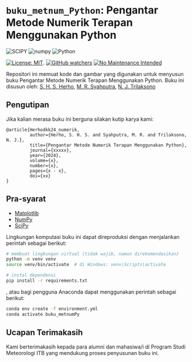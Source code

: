 # `buku_metnum_Python`: Pengantar Metode Numerik Terapan Menggunakan Python

![SCIPY](https://img.shields.io/badge/SciPy-654FF0?style=for-the-badge&logo=SciPy&logoColor=white)
![numpy](https://img.shields.io/badge/Numpy-777BB4?style=for-the-badge&logo=numpy&logoColor=white)
![Python](https://img.shields.io/badge/Python-FFD43B?style=for-the-badge&logo=python&logoColor=blue)

[![License: MIT](https://img.shields.io/badge/License-MIT-yellow.svg)](https://opensource.org/licenses/MIT).
[![GitHub watchers](https://img.shields.io/github/watchers/Naereen/StrapDown.js.svg?style=social&label=Watch&maxAge=2592000)](https://github.com/sandyherho/buku_metnum_Python/watchers)
[![No Maintenance Intended](http://unmaintained.tech/badge.svg)](http://unmaintained.tech/)


Repositori ini memuat kode dan gambar yang digunakan untuk menyusun buku Pengantar Metode Numerik Terapan Menggunakan Python. Buku ini disusun oleh: [S. H. S. Herho](https://scholar.google.com/citations?user=uYQgjxMAAAAJ&hl=id), [M. R. Syahputra](https://scholar.google.co.id/citations?user=3gh7cVEAAAAJ&hl=en), [N. J. Trilaksono](https://scholar.google.com/citations?user=GYgd5RQAAAAJ&hl=en)


## Pengutipan

Jika kalian merasa buku ini berguna silakan kutip karya kami:

```
@article{Herhodkk24_numerik,
         author={Herho, S. H. S. and Syahputra, M. R. and Trilaksono, N. J.},
         title={Pengantar Metode Numerik Terapan Menggunakan Python},
         journal={xxxxx},
         year={2024},
         volume={x},
         number={x},
         pages={x - x},
         doi={xx}
}
```

## Pra-syarat

- [Matplotlib](https://matplotlib.org/)
- [NumPy](https://numpy.org/)
- [SciPy](https://pandas.pydata.org/)

Lingkungan komputasi buku ini dapat direproduksi dengan menjalankan perintah sebagai berikut:

```bash
# membuat lingkungan virtual (tidak wajib, namun direkomendasikan)
python -m venv venv
source venv/bin/activate  # di Windows: venv\Scripts\activate

# instal dependensi
pip install -r requirements.txt
```

, atau bagi pengguna Anaconda dapat menggunakan perintah sebagai berikut:

```bash
conda env create -f environment.yml
conda activate buku_metnumPy
```

## Ucapan Terimakasih
Kami berterimakasih kepada para alumni dan mahasiwa/i di Program Studi Meteorologi ITB yang mendukung proses penyusunan buku ini.
